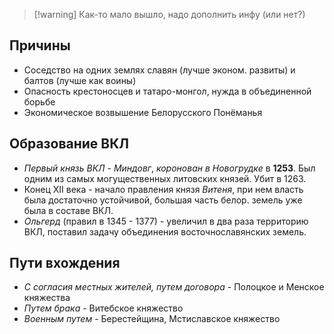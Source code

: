 > [!warning] Как-то мало вышло, надо дополнить инфу (или нет?)
## Причины
- Соседство на одних землях славян (лучше эконом. развиты) и балтов (лучше как воины)
- Опасность крестоносцев и татаро-монгол, нужда в объединенной борьбе
- Экономическое возвышение Белорусского Понёманья
## Образование ВКЛ
- *Первый князь ВКЛ* - *Миндовг*, *коронован в Новогрудке* в **1253**. Был одним из самых могущественных литовских князей. Убит в 1263.
- Конец XII века - начало правления князя *Витеня*, при нем власть была достаточно устойчивой, большая часть белор. земель уже была в составе ВКЛ.
- *Ольгерд* (правил в 1345 - 1377) - увеличил в два раза территорию ВКЛ, поставил задачу объединения восточнославянских земель.
## Пути вхождения
- *С согласия местных жителей, путем договора* - Полоцкое и Менское княжества
- *Путем брака* - Витебское княжество
- *Военным путем* - Берестейщина, Мстиславское княжество
